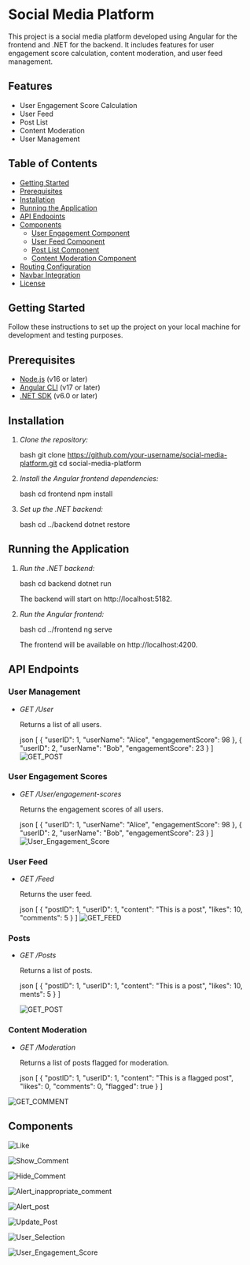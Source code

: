 # Social Media Platform

This project is a social media platform developed using Angular for the frontend and .NET for the backend. It includes features for user engagement score calculation, content moderation, and user feed management.

## Features

- User Engagement Score Calculation
- User Feed
- Post List
- Content Moderation
- User Management

## Table of Contents

- [Getting Started](#getting-started)
- [Prerequisites](#prerequisites)
- [Installation](#installation)
- [Running the Application](#running-the-application)
- [API Endpoints](#api-endpoints)
- [Components](#components)
  - [User Engagement Component](#user-engagement-component)
  - [User Feed Component](#user-feed-component)
  - [Post List Component](#post-list-component)
  - [Content Moderation Component](#content-moderation-component)
- [Routing Configuration](#routing-configuration)
- [Navbar Integration](#navbar-integration)
- [License](#license)

## Getting Started

Follow these instructions to set up the project on your local machine for development and testing purposes.

## Prerequisites

- [Node.js](https://nodejs.org/) (v16 or later)
- [Angular CLI](https://angular.io/cli) (v17 or later)
- [.NET SDK](https://dotnet.microsoft.com/download) (v6.0 or later)

## Installation

1. *Clone the repository:*

    bash
    git clone https://github.com/your-username/social-media-platform.git
    cd social-media-platform
    

2. *Install the Angular frontend dependencies:*

    bash
    cd frontend
    npm install
    

3. *Set up the .NET backend:*

    bash
    cd ../backend
    dotnet restore
    

## Running the Application

1. *Run the .NET backend:*

    bash
    cd backend
    dotnet run
    

    The backend will start on http://localhost:5182.

2. *Run the Angular frontend:*

    bash
    cd ../frontend
    ng serve
    

    The frontend will be available on http://localhost:4200.

## API Endpoints

### User Management

- *GET /User*

    Returns a list of all users.

    json
    [
        {
            "userID": 1,
            "userName": "Alice",
            "engagementScore": 98
        },
        {
            "userID": 2,
            "userName": "Bob",
            "engagementScore": 23
        }
    ]
    ![GET_POST](https://github.com/user-attachments/assets/526c3ddc-cc0c-4555-bab7-66f0a0870a39)


### User Engagement Scores

- *GET /User/engagement-scores*

    Returns the engagement scores of all users.

    json
    [
        {
            "userID": 1,
            "userName": "Alice",
            "engagementScore": 98
        },
        {
            "userID": 2,
            "userName": "Bob",
            "engagementScore": 23
        }
    ]
    ![User_Engagement_Score](https://github.com/user-attachments/assets/27732cd0-a0ec-4deb-b342-5ea7ff75758a)


### User Feed

- *GET /Feed*

    Returns the user feed.

    json
    [
        {
            "postID": 1,
            "userID": 1,
            "content": "This is a post",
            "likes": 10,
            "comments": 5
        }
    ]
    ![GET_FEED](https://github.com/user-attachments/assets/f87b2186-e9e8-4d08-8930-6e58046afa41)


### Posts

- *GET /Posts*

    Returns a list of posts.

    json
    [
        {
            "postID": 1,
            "userID": 1,
            "content": "This is a post",
            "likes": 10,
ments": 5
        }
    ]

  
    ![GET_POST](https://github.com/user-attachments/assets/80550579-dd35-45fe-b9ad-8b757eec63cd)


### Content Moderation

- *GET /Moderation*

    Returns a list of posts flagged for moderation.

    json
    [
        {
            "postID": 1,
            "userID": 1,
            "content": "This is a flagged post",
            "likes": 0,
            "comments": 0,
            "flagged": true
        }
    ]
    
![GET_COMMENT](https://github.com/user-attachments/assets/d2dda7d6-e492-4cc5-8e3a-d06fcddaf860)

## Components
![Like](https://github.com/user-attachments/assets/ef32719f-a100-47d8-a5bf-2727582ebe25)

![Show_Comment](https://github.com/user-attachments/assets/37473846-fe26-42af-ae6f-78dab42b0604)

![Hide_Comment](https://github.com/user-attachments/assets/14b25341-42ec-4a6a-a482-cf5091dc0061)

![Alert_inappropriate_comment](https://github.com/user-attachments/assets/e3787122-24fe-4aa1-8ebe-ca8e8f20f22b)

![Alert_post](https://github.com/user-attachments/assets/a5d1ac68-ee96-47f9-b6a6-f802d741e963)

![Update_Post](https://github.com/user-attachments/assets/99fb6f31-ba31-413c-a7a9-4c0a960986d2)

![User_Selection](https://github.com/user-attachments/assets/5b551cb7-f782-4bfa-ae1c-15f109538bc8)

![User_Engagement_Score](https://github.com/user-attachments/assets/b354b429-892b-4a12-b1b5-69ff8a066fcc)
